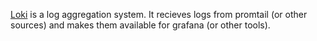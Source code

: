 [Loki](https://grafana.com/oss/loki/) is a log aggregation system. It recieves logs from promtail (or other sources) and makes them available for grafana (or other tools).
